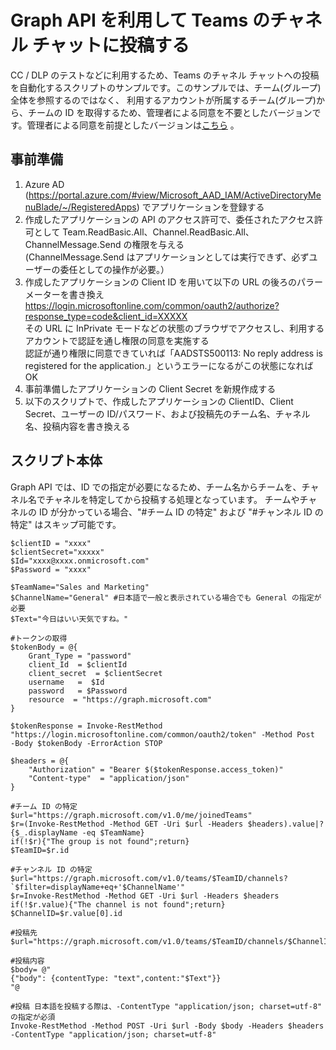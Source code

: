 # Graph API を利用して Teams のチャネル チャットに投稿する
CC / DLP のテストなどに利用するため、Teams のチャネル チャットへの投稿を自動化するスクリプトのサンプルです。このサンプルでは、チーム(グループ)全体を参照するのではなく、
利用するアカウントが所属するチーム(グループ)から、チームの ID を取得するため、管理者による同意を不要としたバージョンです。管理者による同意を前提としたバージョンは[こちら](https://github.com/YoshihiroIchinose/E5Comp/blob/main/PostTeamsMessage.md)
。
## 事前準備
1. Azure AD (https://portal.azure.com/#view/Microsoft_AAD_IAM/ActiveDirectoryMenuBlade/~/RegisteredApps) でアプリケーションを登録する
2. 作成したアプリケーションの API のアクセス許可で、委任されたアクセス許可として Team.ReadBasic.All、Channel.ReadBasic.All、ChannelMessage.Send の権限を与える    
(ChannelMessage.Send はアプリケーションとしては実行できず、必ずユーザーの委任としての操作が必要。）
3. 作成したアプリケーションの Client ID を用いて以下の URL の後ろのパラーメーターを書き換え   
   https://login.microsoftonline.com/common/oauth2/authorize?response_type=code&client_id=XXXXX   
その URL に InPrivate モードなどの状態のブラウザでアクセスし、利用するアカウントで認証を通し権限の同意を実施する   
認証が通り権限に同意できていれば「AADSTS500113: No reply address is registered for the application.」というエラーになるがこの状態になれば OK 
4. 事前準備したアプリケーションの Client Secret を新規作成する
5. 以下のスクリプトで、作成したアプリケーションの ClientID、Client Secret、ユーザーの ID/パスワード、および投稿先のチーム名、チャネル名、投稿内容を書き換える
## スクリプト本体
Graph API では、ID での指定が必要になるため、チーム名からチームを、チャネル名でチャネルを特定してから投稿する処理となっています。
チームやチャネルの ID が分かっている場合、"#チーム ID の特定" および "#チャンネル ID の特定" はスキップ可能です。

````
$clientID = "xxxx"
$clientSecret="xxxxx"
$Id="xxxx@xxxx.onmicrosoft.com"
$Password = "xxxx"

$TeamName="Sales and Marketing"
$ChannelName="General" #日本語で一般と表示されている場合でも General の指定が必要
$Text="今日はいい天気ですね。"

#トークンの取得
$tokenBody = @{  
    Grant_Type = "password"
    client_Id  = $clientId
    client_secret  = $clientSecret
    username   =  $Id
    password   = $Password
    resource  = "https://graph.microsoft.com"
}

$tokenResponse = Invoke-RestMethod "https://login.microsoftonline.com/common/oauth2/token" -Method Post  -Body $tokenBody -ErrorAction STOP

$headers = @{
    "Authorization" = "Bearer $($tokenResponse.access_token)"
    "Content-type"  = "application/json"
}

#チーム ID の特定
$url="https://graph.microsoft.com/v1.0/me/joinedTeams"
$r=(Invoke-RestMethod -Method GET -Uri $url -Headers $headers).value|?{$_.displayName -eq $TeamName}
if(!$r){"The group is not found";return}
$TeamID=$r.id

#チャンネル ID の特定
$url="https://graph.microsoft.com/v1.0/teams/$TeamID/channels?`$filter=displayName+eq+'$ChannelName'"
$r=Invoke-RestMethod -Method GET -Uri $url -Headers $headers
if(!$r.value){"The channel is not found";return}
$ChannelID=$r.value[0].id

#投稿先
$url="https://graph.microsoft.com/v1.0/teams/$TeamID/channels/$ChannelID/messages"

#投稿内容
$body= @"
{"body": {contentType: "text",content:"$Text"}}
"@

#投稿 日本語を投稿する際は、-ContentType "application/json; charset=utf-8" の指定が必須
Invoke-RestMethod -Method POST -Uri $url -Body $body -Headers $headers -ContentType "application/json; charset=utf-8"
````
